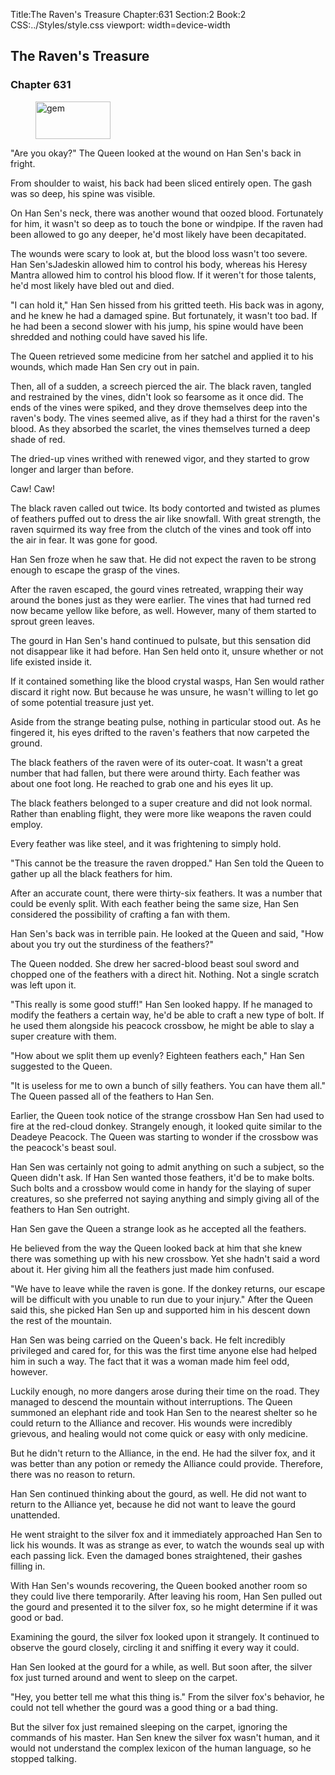Title:The Raven's Treasure 
Chapter:631 
Section:2 
Book:2 
CSS:../Styles/style.css 
viewport: width=device-width
  
## The Raven's Treasure
### Chapter 631
  
<figure>
	<img src="../Images/gem.gif" alt="gem" id="gem" width="120" height="60" />
</figure>
  

  
"Are you okay?" The Queen looked at the wound on Han Sen's back in fright.

From shoulder to waist, his back had been sliced entirely open. The gash was so deep, his spine was visible.

On Han Sen's neck, there was another wound that oozed blood. Fortunately for him, it wasn't so deep as to touch the bone or windpipe. If the raven had been allowed to go any deeper, he'd most likely have been decapitated.

The wounds were scary to look at, but the blood loss wasn't too severe. Han Sen'sJadeskin allowed him to control his body, whereas his Heresy Mantra allowed him to control his blood flow. If it weren't for those talents, he'd most likely have bled out and died.

"I can hold it," Han Sen hissed from his gritted teeth. His back was in agony, and he knew he had a damaged spine. But fortunately, it wasn't too bad. If he had been a second slower with his jump, his spine would have been shredded and nothing could have saved his life.

The Queen retrieved some medicine from her satchel and applied it to his wounds, which made Han Sen cry out in pain.

Then, all of a sudden, a screech pierced the air. The black raven, tangled and restrained by the vines, didn't look so fearsome as it once did. The ends of the vines were spiked, and they drove themselves deep into the raven's body. The vines seemed alive, as if they had a thirst for the raven's blood. As they absorbed the scarlet, the vines themselves turned a deep shade of red.

The dried-up vines writhed with renewed vigor, and they started to grow longer and larger than before.

Caw! Caw!

The black raven called out twice. Its body contorted and twisted as plumes of feathers puffed out to dress the air like snowfall. With great strength, the raven squirmed its way free from the clutch of the vines and took off into the air in fear. It was gone for good.

Han Sen froze when he saw that. He did not expect the raven to be strong enough to escape the grasp of the vines.

After the raven escaped, the gourd vines retreated, wrapping their way around the bones just as they were earlier. The vines that had turned red now became yellow like before, as well. However, many of them started to sprout green leaves.

The gourd in Han Sen's hand continued to pulsate, but this sensation did not disappear like it had before. Han Sen held onto it, unsure whether or not life existed inside it.

If it contained something like the blood crystal wasps, Han Sen would rather discard it right now. But because he was unsure, he wasn't willing to let go of some potential treasure just yet.

Aside from the strange beating pulse, nothing in particular stood out. As he fingered it, his eyes drifted to the raven's feathers that now carpeted the ground.

The black feathers of the raven were of its outer-coat. It wasn't a great number that had fallen, but there were around thirty. Each feather was about one foot long. He reached to grab one and his eyes lit up.

The black feathers belonged to a super creature and did not look normal. Rather than enabling flight, they were more like weapons the raven could employ.

Every feather was like steel, and it was frightening to simply hold.

"This cannot be the treasure the raven dropped." Han Sen told the Queen to gather up all the black feathers for him.

After an accurate count, there were thirty-six feathers. It was a number that could be evenly split. With each feather being the same size, Han Sen considered the possibility of crafting a fan with them.

Han Sen's back was in terrible pain. He looked at the Queen and said, "How about you try out the sturdiness of the feathers?"

The Queen nodded. She drew her sacred-blood beast soul sword and chopped one of the feathers with a direct hit. Nothing. Not a single scratch was left upon it.

"This really is some good stuff!" Han Sen looked happy. If he managed to modify the feathers a certain way, he'd be able to craft a new type of bolt. If he used them alongside his peacock crossbow, he might be able to slay a super creature with them.

"How about we split them up evenly? Eighteen feathers each," Han Sen suggested to the Queen.

"It is useless for me to own a bunch of silly feathers. You can have them all." The Queen passed all of the feathers to Han Sen.

Earlier, the Queen took notice of the strange crossbow Han Sen had used to fire at the red-cloud donkey. Strangely enough, it looked quite similar to the Deadeye Peacock. The Queen was starting to wonder if the crossbow was the peacock's beast soul.

Han Sen was certainly not going to admit anything on such a subject, so the Queen didn't ask. If Han Sen wanted those feathers, it'd be to make bolts. Such bolts and a crossbow would come in handy for the slaying of super creatures, so she preferred not saying anything and simply giving all of the feathers to Han Sen outright.

Han Sen gave the Queen a strange look as he accepted all the feathers.

He believed from the way the Queen looked back at him that she knew there was something up with his new crossbow. Yet she hadn't said a word about it. Her giving him all the feathers just made him confused.

"We have to leave while the raven is gone. If the donkey returns, our escape will be difficult with you unable to run due to your injury." After the Queen said this, she picked Han Sen up and supported him in his descent down the rest of the mountain.

Han Sen was being carried on the Queen's back. He felt incredibly privileged and cared for, for this was the first time anyone else had helped him in such a way. The fact that it was a woman made him feel odd, however.

Luckily enough, no more dangers arose during their time on the road. They managed to descend the mountain without interruptions. The Queen summoned an elephant ride and took Han Sen to the nearest shelter so he could return to the Alliance and recover. His wounds were incredibly grievous, and healing would not come quick or easy with only medicine.

But he didn't return to the Alliance, in the end. He had the silver fox, and it was better than any potion or remedy the Alliance could provide. Therefore, there was no reason to return.

Han Sen continued thinking about the gourd, as well. He did not want to return to the Alliance yet, because he did not want to leave the gourd unattended.

He went straight to the silver fox and it immediately approached Han Sen to lick his wounds. It was as strange as ever, to watch the wounds seal up with each passing lick. Even the damaged bones straightened, their gashes filling in.

With Han Sen's wounds recovering, the Queen booked another room so they could live there temporarily. After leaving his room, Han Sen pulled out the gourd and presented it to the silver fox, so he might determine if it was good or bad.

Examining the gourd, the silver fox looked upon it strangely. It continued to observe the gourd closely, circling it and sniffing it every way it could.

Han Sen looked at the gourd for a while, as well. But soon after, the silver fox just turned around and went to sleep on the carpet.

"Hey, you better tell me what this thing is." From the silver fox's behavior, he could not tell whether the gourd was a good thing or a bad thing.

But the silver fox just remained sleeping on the carpet, ignoring the commands of his master. Han Sen knew the silver fox wasn't human, and it would not understand the complex lexicon of the human language, so he stopped talking.